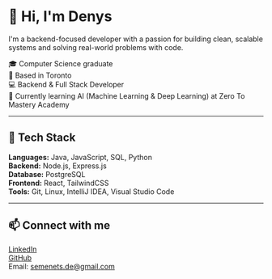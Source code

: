 # 👋 Hi, I'm Denys

I'm a backend-focused developer with a passion for building clean, scalable systems and solving real-world problems with code.

🎓 Computer Science graduate  
📍 Based in Toronto  
💻 Backend & Full Stack Developer  
🧠 Currently learning AI (Machine Learning & Deep Learning) at Zero To Mastery Academy  

---

## 🧰 Tech Stack

**Languages:** Java, JavaScript, SQL, Python  
**Backend:** Node.js, Express.js  
**Database:** PostgreSQL  
**Frontend:** React, TailwindCSS  
**Tools:** Git, Linux, IntelliJ IDEA, Visual Studio Code  

---

## 📫 Connect with me

[LinkedIn](https://www.linkedin.com/in/denys-semenets)  
[GitHub](https://github.com/denyssemenets)  
Email: semenets.de@gmail.com
